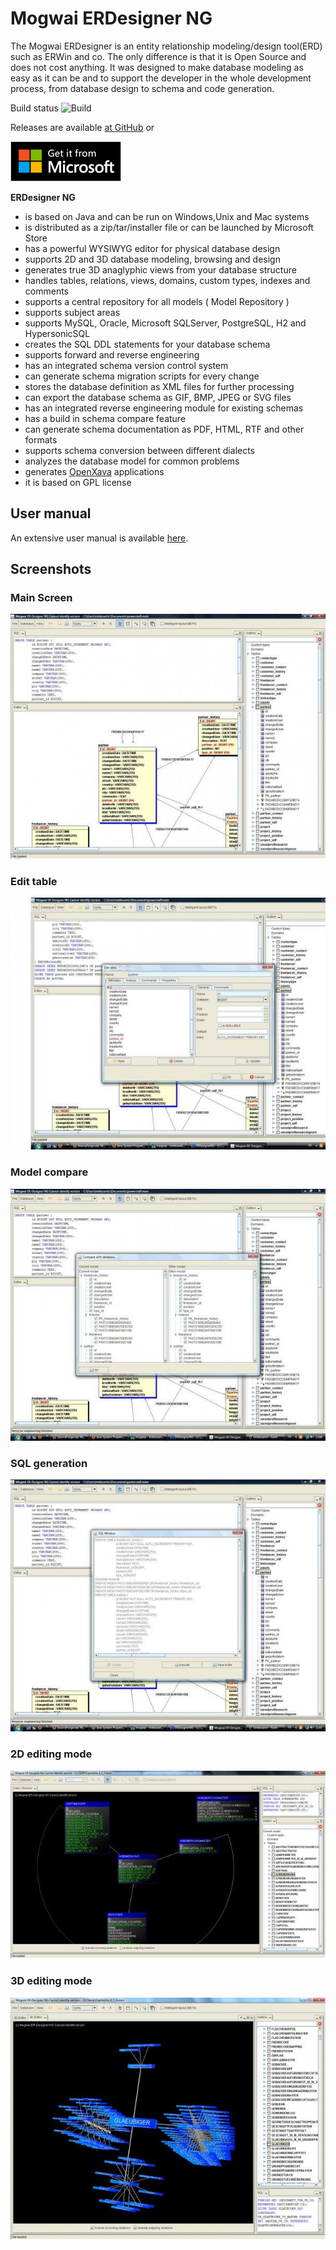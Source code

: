 # Mogwai ERDesigner NG

The Mogwai ERDesigner is an entity relationship modeling/design tool(ERD) such as ERWin and co. The only difference is that it is Open Source and does not cost anything. It was designed to make database modeling as easy as it can be and to support the developer in the whole development process, from database design to schema and code generation.

Build status ![Build](https://github.com/mirkosertic/MogwaiERDesignerNG/workflows/Build/badge.svg)

Releases are available [at GitHub](https://github.com/mirkosertic/MogwaiERDesignerNG/releases) or

[![](screenshots/MSStore.png)](https://www.microsoft.com/en-us/p/erdesigner-ng/9mz4zgjc5rj3)

**ERDesigner NG**
* is based on Java and can be run on Windows,Unix and Mac systems
* is distributed as a zip/tar/installer file or can be launched by Microsoft Store
* has a powerful WYSIWYG editor for physical database design
* supports 2D and 3D database modeling, browsing and design
* generates true 3D anaglyphic views from your database structure
* handles tables, relations, views, domains, custom types, indexes and comments
* supports a central repository for all models ( Model Repository )
* supports subject areas
* supports MySQL, Oracle, Microsoft SQLServer, PostgreSQL, H2 and HypersonicSQL
* creates the SQL DDL statements for your database schema
* supports forward and reverse engineering
* has an integrated schema version control system
* can generate schema migration scripts for every change
* stores the database definition as XML files for further processing
* can export the database schema as GIF, BMP, JPEG or SVG files
* has an integrated reverse engineering module for existing schemas
* has a build in schema compare feature
* can generate schema documentation as PDF, HTML, RTF and other formats
* supports schema conversion between different dialects
* analyzes the database model for common problems
* generates [OpenXava](https://www.openxava.org/) applications
* it is based on GPL license

## User manual

An extensive user manual is available [here](userdoc/MogwaiERDesignerNG.pdf).

## Screenshots

### Main Screen
![Main Screen](screenshots/main_screen.jpg)

### Edit table
![Edit table](screenshots/edit_table.jpg)

### Model compare
![Model compare](screenshots/model_compare.jpg)

### SQL generation
![SQL generation](screenshots/sql_generation.jpg)

### 2D editing mode
![2D mode](screenshots/2d_editing_mode.jpg)

### 3D editing mode
![3D mode](screenshots/3d_editing_mode.jpg)